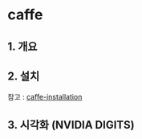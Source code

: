# caffe 



## 1. 개요 



## 2. 설치 

참고 : [caffe-installation](https://github.com/adioshun/Blog_Jekyll/blob/master/2017-07-18_caffe_Installation.md)


## 3. 시각화 (NVIDIA DIGITS)

